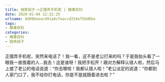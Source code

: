 ```yaml
---
title: 搞笑段子->正摆弄手机呢 | 糗事百科
date: 2020-01-04 12:32:25
urlname: 0d09beeacd91a8c7aaccd254ef58d6ba
tags: 
- 糗事百科
categories:
- 糗事百科
- 搞笑段子
---
```

正摆弄手机呢，突然来电话了！我一看，这不是老公打来的吗？于是我抬头看了一眼我一直挽着的人...我去！这是谁呀！我把手松开！跟对方解释认错人啦，然后马上接了老公的电话说道：“你去哪啦！我都认错人啦！”老公淡定的说道：“你都到人家门口了，我不给你打电话，你是不是就跟着进去啦？”


